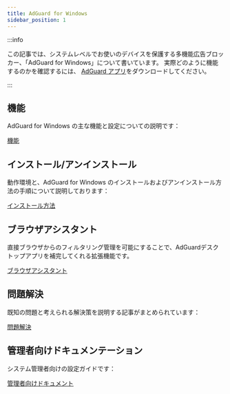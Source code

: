 ```yaml
---
title: AdGuard for Windows
sidebar_position: 1
---
```


:::info

この記事では、システムレベルでお使いのデバイスを保護する多機能広告ブロッカー、「AdGuard for Windows」について書いています。 実際どのように機能するのかを確認するには、 [AdGuard アプリ](https://agrd.io/download-kb-adblock)をダウンロードしてください。

:::

## 機能

AdGuard for Windows の主な機能と設定についての説明です：

[機能](/adguard-for-windows/features/features.md)

## インストール/アンインストール

動作環境と、AdGuard for Windows のインストールおよびアンインストール方法の手順について説明しております：

[インストール方法](/adguard-for-windows/installation.md)

## ブラウザアシスタント

直接ブラウザからのフィルタリング管理を可能にすることで、AdGuardデスクトップアプリを補完してくれる拡張機能です。

[ブラウザアシスタント](/adguard-for-windows/browser-assistant.md)

## 問題解決

既知の問題と考えられる解決策を説明する記事がまとめられています：

[問題解決](/adguard-for-windows/solving-problems/solving-problems.md)

## 管理者向けドキュメンテーション

システム管理者向けの設定ガイドです：

[管理者向けドキュメント](/adguard-for-windows/admins-documentation.md)
